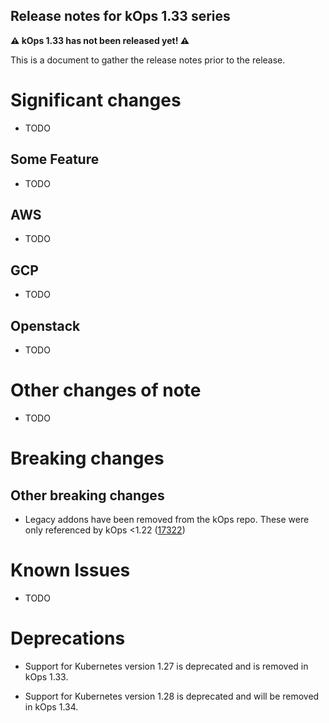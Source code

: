 ## Release notes for kOps 1.33 series

**&#9888; kOps 1.33 has not been released yet! &#9888;**

This is a document to gather the release notes prior to the release.

# Significant changes

* TODO

## Some Feature

* TODO

## AWS

* TODO

## GCP

* TODO

## Openstack

* TODO

# Other changes of note

* TODO

# Breaking changes

## Other breaking changes

* Legacy addons have been removed from the kOps repo. These were only referenced by kOps <1.22 ([17322](https://github.com/kubernetes/kops/pull/17332))

# Known Issues

* TODO

# Deprecations

* Support for Kubernetes version 1.27 is deprecated and is removed in kOps 1.33.

* Support for Kubernetes version 1.28 is deprecated and will be removed in kOps 1.34.
